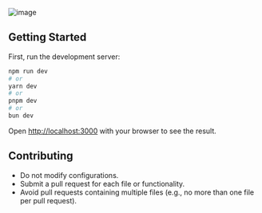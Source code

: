 ![image](https://github.com/daustinn/tourism/assets/57356474/82bd5d02-a498-49d8-8432-f66b8dff7f9e)



## Getting Started

First, run the development server:

```bash
npm run dev
# or
yarn dev
# or
pnpm dev
# or
bun dev
```

Open [http://localhost:3000](http://localhost:3000) with your browser to see the result.

## Contributing

- Do not modify configurations.
- Submit a pull request for each file or functionality.
- Avoid pull requests containing multiple files (e.g., no more than one file per pull request).

